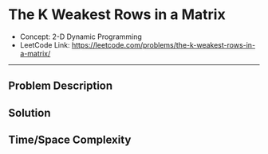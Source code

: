 # The K Weakest Rows in a Matrix

- Concept: 2-D Dynamic Programming
- LeetCode Link: https://leetcode.com/problems/the-k-weakest-rows-in-a-matrix/

---

## Problem Description

## Solution

## Time/Space Complexity

